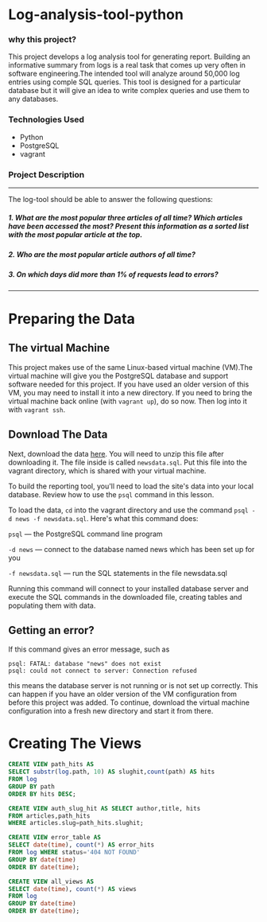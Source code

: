 # Log-analysis-tool-python
### why this project?
This project develops a log analysis tool for generating report. Building an informative summary from logs is a real task that comes up very often in software engineering.The intended tool will analyze around 50,000 log entries using comple SQL queries. This tool is designed for a particular database but it will give an idea to write complex queries and use them to any databases.
### Technologies Used
* Python
* PostgreSQL
* vagrant
### Project Description
---
The log-tool should be able to answer the following questions:
##### 1. What are the most popular three articles of all time? Which articles have been accessed the most? Present this information as a sorted list with the most popular article at the top.
##### 2. Who are the most popular article authors of all time?
##### 3. On which days did more than 1% of requests lead to errors?
---
# Preparing the Data
## The virtual Machine
This project makes use of the same Linux-based virtual machine (VM).The virtual machine will give you the PostgreSQL database and support software needed for this project. If you have used an older version of this VM, you may need to install it into a new directory.
If you need to bring the virtual machine back online (with `vagrant up`), do so now. Then log into it with `vagrant ssh`.
## Download The Data
Next, download the data [here](). You will need to unzip this file after downloading it. The file inside is called `newsdata.sql`. Put this file into the vagrant directory, which is shared with your virtual machine.

To build the reporting tool, you'll need to load the site's data into your local database. Review how to use the `psql` command in this lesson.

To load the data, `cd` into the vagrant directory and use the command `psql -d news -f newsdata.sql`.
Here's what this command does:

`psql` — the PostgreSQL command line program

`-d news` — connect to the database named news which has been set up for you

`-f newsdata.sql` — run the SQL statements in the file newsdata.sql

Running this command will connect to your installed database server and execute the SQL commands in the downloaded file, creating tables and populating them with data.
## Getting an error?

If this command gives an error message, such as 
``` postgreSQL
psql: FATAL: database "news" does not exist
psql: could not connect to server: Connection refused
```
this means the database server is not running or is not set up correctly. This can happen if you have an older version of the VM configuration from before this project was added. To continue, download the virtual machine configuration into a fresh new directory and start it from there.
# Creating The Views
``` sql
CREATE VIEW path_hits AS 
SELECT substr(log.path, 10) AS slughit,count(path) AS hits 
FROM log
GROUP BY path 
ORDER BY hits DESC; 
```
```sql
CREATE VIEW auth_slug_hit AS SELECT author,title, hits
FROM articles,path_hits 
WHERE articles.slug=path_hits.slughit;
```
```sql
CREATE VIEW error_table AS 
SELECT date(time), count(*) AS error_hits 
FROM log WHERE status='404 NOT FOUND' 
GROUP BY date(time) 
ORDER BY date(time);
```
```sql
CREATE VIEW all_views AS 
SELECT date(time), count(*) AS views 
FROM log 
GROUP BY date(time) 
ORDER BY date(time);
```
